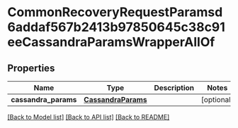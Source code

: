 # CommonRecoveryRequestParamsd6addaf567b2413b97850645c38c91eeCassandraParamsWrapperAllOf


## Properties
Name | Type | Description | Notes
------------ | ------------- | ------------- | -------------
**cassandra_params** | [**CassandraParams**](CassandraParams.md) |  | [optional] 

[[Back to Model list]](../README.md#documentation-for-models) [[Back to API list]](../README.md#documentation-for-api-endpoints) [[Back to README]](../README.md)


